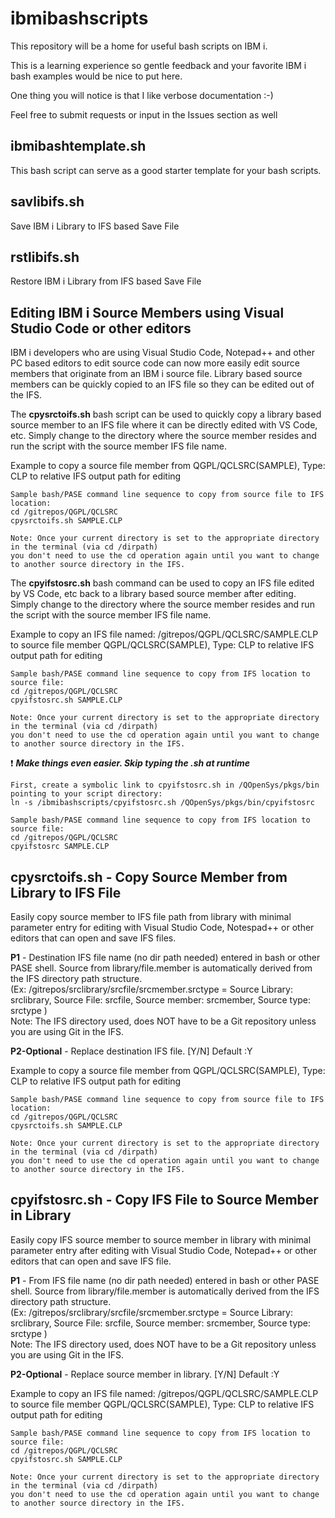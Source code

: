 # ibmibashscripts
This repository will be a home for useful bash scripts on IBM i.

This is a learning experience so gentle feedback and your favorite IBM i bash examples would be nice to put here.

One thing you will notice is that I like verbose documentation :-)

Feel free to submit requests or input in the Issues section as well

## ibmibashtemplate.sh
This bash script can serve as a good starter template for your bash scripts. 

## savlibifs.sh
Save IBM i Library to IFS based Save File

## rstlibifs.sh
Restore IBM i Library from IFS based Save File

## Editing IBM i Source Members using Visual Studio Code or other editors
IBM i developers who are using Visual Studio Code, Notepad++ and other PC based editors to edit source code can now more easily edit source members that originate from an IBM i source file. Library based source members can be quickly copied to an IFS file so they can be edited out of the IFS.

The **cpysrctoifs.sh** bash script can be used to quickly copy a library based source member to an IFS file where it can be directly edited with VS Code, etc. Simply change to the directory where the source member resides and run the script with the source member IFS file name.

Example to copy a source file member from QGPL/QCLSRC(SAMPLE), Type: CLP to relative IFS output path for editing 
```
Sample bash/PASE command line sequence to copy from source file to IFS location:
cd /gitrepos/QGPL/QCLSRC
cpysrctoifs.sh SAMPLE.CLP

Note: Once your current directory is set to the appropriate directory in the terminal (via cd /dirpath)   
you don't need to use the cd operation again until you want to change to another source directory in the IFS.
```
The **cpyifstosrc.sh** bash command can be used to copy an IFS file edited by VS Code, etc back to a library based source member after editing. Simply change to the directory where the source member resides and run the script with the source member IFS file name.

Example to copy an IFS file named: /gitrepos/QGPL/QCLSRC/SAMPLE.CLP to source file member QGPL/QCLSRC(SAMPLE), Type: CLP to relative IFS output path for editing
```
Sample bash/PASE command line sequence to copy from IFS location to source file:
cd /gitrepos/QGPL/QCLSRC
cpyifstosrc.sh SAMPLE.CLP

Note: Once your current directory is set to the appropriate directory in the terminal (via cd /dirpath)   
you don't need to use the cd operation again until you want to change to another source directory in the IFS.
```

:exclamation: ***Make things even easier. Skip typing the .sh at runtime***
```
First, create a symbolic link to cpyifstosrc.sh in /QOpenSys/pkgs/bin pointing to your script directory:
ln -s /ibmibashscripts/cpyifstosrc.sh /QOpenSys/pkgs/bin/cpyifstosrc  

Sample bash/PASE command line sequence to copy from IFS location to source file:
cd /gitrepos/QGPL/QCLSRC
cpyifstosrc SAMPLE.CLP
```

## cpysrctoifs.sh - Copy Source Member from Library to IFS File
Easily copy source member to IFS file path from library with minimal parameter entry for editing with Visual Studio Code, Notespad++ or other editors that can open and save IFS files.

**P1** - Destination IFS file name (no dir path needed) entered in bash or other PASE shell. Source from library/file.member is automatically derived from the IFS directory path structure.  
(Ex: /gitrepos/srclibrary/srcfile/srcmember.srctype = Source Library: srclibrary, Source File: srcfile, Source member: srcmember, Source type: srctype )  
Note: The IFS directory used, does NOT have to be a Git repository unless you are using Git in the IFS.  

**P2-Optional** - Replace destination IFS file. [Y/N] Default :Y

Example to copy a source file member from QGPL/QCLSRC(SAMPLE), Type: CLP to relative IFS output path for editing 
```
Sample bash/PASE command line sequence to copy from source file to IFS location:
cd /gitrepos/QGPL/QCLSRC
cpysrctoifs.sh SAMPLE.CLP

Note: Once your current directory is set to the appropriate directory in the terminal (via cd /dirpath)   
you don't need to use the cd operation again until you want to change to another source directory in the IFS.
```

## cpyifstosrc.sh - Copy IFS File to Source Member in Library
Easily copy IFS source member to source member in library with minimal parameter entry after editing with Visual Studio Code, Notepad++ or other editors that can open and save IFS file. 

**P1** - From IFS file name (no dir path needed) entered in bash or other PASE shell. Source from library/file.member is automatically derived from the IFS directory path structure.  
(Ex: /gitrepos/srclibrary/srcfile/srcmember.srctype = Source Library: srclibrary, Source File: srcfile, Source member: srcmember, Source type: srctype )  
Note: The IFS directory used, does NOT have to be a Git repository unless you are using Git in the IFS.  

**P2-Optional** - Replace source member in library. [Y/N] Default :Y

Example to copy an IFS file named: /gitrepos/QGPL/QCLSRC/SAMPLE.CLP to source file member QGPL/QCLSRC(SAMPLE), Type: CLP to relative IFS output path for editing
```
Sample bash/PASE command line sequence to copy from IFS location to source file:
cd /gitrepos/QGPL/QCLSRC
cpyifstosrc.sh SAMPLE.CLP

Note: Once your current directory is set to the appropriate directory in the terminal (via cd /dirpath)   
you don't need to use the cd operation again until you want to change to another source directory in the IFS.

```
